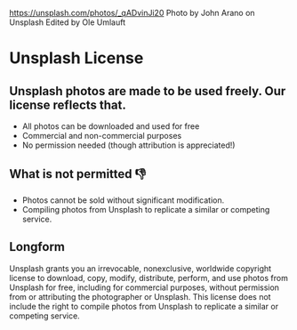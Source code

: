 https://unsplash.com/photos/_qADvinJi20
Photo by John Arano on Unsplash
Edited by Ole Umlauft

# Unsplash License

## Unsplash photos are made to be used freely. Our license reflects that.

- All photos can be downloaded and used for free
- Commercial and non-commercial purposes
- No permission needed (though attribution is appreciated!)

## What is not permitted 👎

- Photos cannot be sold without significant modification.
- Compiling photos from Unsplash to replicate a similar or competing service.

## Longform

Unsplash grants you an irrevocable, nonexclusive, worldwide copyright license to download, copy, modify, distribute, perform, and use photos from Unsplash for free, including for commercial purposes, without permission from or attributing the photographer or Unsplash. This license does not include the right to compile photos from Unsplash to replicate a similar or competing service.
